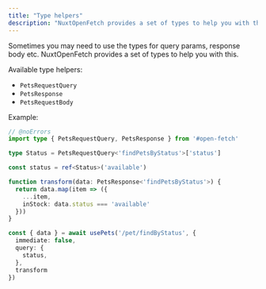 ```yaml
---
title: "Type helpers"
description: "NuxtOpenFetch provides a set of types to help you with the development"
---
```


Sometimes you may need to use the types for query params, response body etc. NuxtOpenFetch provides a set of types to help you with this.

Available type helpers: 
- `PetsRequestQuery`
- `PetsResponse`
- `PetsRequestBody`

Example:

```ts twoslash
// @noErrors
import type { PetsRequestQuery, PetsResponse } from '#open-fetch'

type Status = PetsRequestQuery<'findPetsByStatus'>['status']

const status = ref<Status>('available')

function transform(data: PetsResponse<'findPetsByStatus'>) {
  return data.map(item => ({ 
    ...item, 
    inStock: data.status === 'available' 
  }))
}

const { data } = await usePets('/pet/findByStatus', {
  immediate: false,
  query: {
    status,
  },
  transform
})
```

